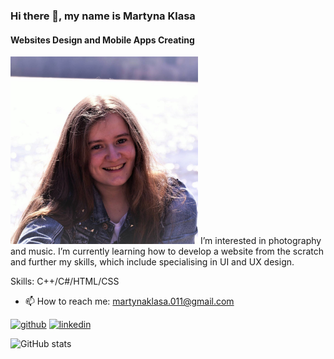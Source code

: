 ### Hi there 👋, my name is Martyna Klasa
#### Websites Design and Mobile Apps Creating 
<img src='https://github.com/mklasam/mklasam/blob/69a6f5531a8c42c73159e10f7504214b2b493b43/ja.jpg' height='300' float=right>
I’m interested in photography and music.
I’m currently learning how to develop a website from the scratch and further my skills, which include specialising in UI and UX design.

Skills: C++/C#/HTML/CSS

- 📫 How to reach me: martynaklasa.011@gmail.com 


[<img src='https://cdn.jsdelivr.net/npm/simple-icons@3.0.1/icons/github.svg' alt='github' height='40'>](https://github.com/mklasam)  [<img src='https://cdn.jsdelivr.net/npm/simple-icons@3.0.1/icons/linkedin.svg' alt='linkedin' height='40'>](https://www.linkedin.com/in/martyna-klasa-075a22212/)  

![GitHub stats](https://github-readme-stats.vercel.app/api?username=mklasam&show_icons=true)  

